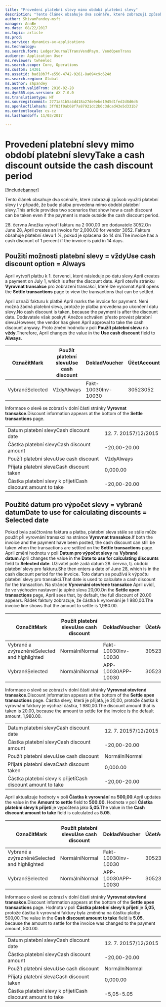 ```yaml
---
title: "Provedení platební slevy mimo období platební slevy"
description: "Tento článek obsahuje dva scénáře, které zobrazují způsob využití platební slevy i v případě, že bude platba provedena mimo období platební slevy."
author: ShivamPandey-msft
manager: AnnBe
ms.date: 08/22/2017
ms.topic: article
ms.prod: 
ms.service: dynamics-ax-applications
ms.technology: 
ms.search.form: LedgerJournalTransVendPaym, VendOpenTrans
audience: Application User
ms.reviewer: twheeloc
ms.search.scope: Core, Operations
ms.custom: 14301
ms.assetid: bad10b7f-e550-4742-9261-8a094c9c624d
ms.search.region: Global
ms.author: shpandey
ms.search.validFrom: 2016-02-28
ms.dyn365.ops.version: AX 7.0.0
ms.translationtype: HT
ms.sourcegitcommit: 2771a31b5a4d418a27de0ebe1945d1fed2d8d6d6
ms.openlocfilehash: 3ff83f0ab68f7a87921dc2b6c3dcad43e5d331b7
ms.contentlocale: cs-cz
ms.lasthandoff: 11/03/2017

---
```


# <a name="take-a-cash-discount-outside-the-cash-discount-period"></a><span data-ttu-id="a9bdd-103">Provedení platební slevy mimo období platební slevy</span><span class="sxs-lookup"><span data-stu-id="a9bdd-103">Take a cash discount outside the cash discount period</span></span>

[!include[banner](../includes/banner.md)]


<span data-ttu-id="a9bdd-104">Tento článek obsahuje dva scénáře, které zobrazují způsob využití platební slevy i v případě, že bude platba provedena mimo období platební slevy.</span><span class="sxs-lookup"><span data-stu-id="a9bdd-104">This article provides two scenarios that show how a cash discount can be taken even if the payment is made outside the cash discount period.</span></span>

<span data-ttu-id="a9bdd-105">28. června Anežka vytvoří fakturu na 2 000,00 pro dodavatele 3052.</span><span class="sxs-lookup"><span data-stu-id="a9bdd-105">On June 28, April creates an invoice for 2,000.00 for vendor 3052.</span></span> <span data-ttu-id="a9bdd-106">Faktura obsahuje platební slevu 1 %, pokud je splacena do 14 dní.</span><span class="sxs-lookup"><span data-stu-id="a9bdd-106">The invoice has a cash discount of 1 percent if the invoice is paid in 14 days.</span></span>

## <a name="use-cash-discount-option--always"></a><span data-ttu-id="a9bdd-107">Použití možnosti platební slevy = vždy</span><span class="sxs-lookup"><span data-stu-id="a9bdd-107">Use cash discount option = Always</span></span>
<span data-ttu-id="a9bdd-108">April vytvoří platbu k 1. červenci, které následuje po datu slevy.</span><span class="sxs-lookup"><span data-stu-id="a9bdd-108">April creates a payment on July 1, which is after the discount date.</span></span> <span data-ttu-id="a9bdd-109">April otevře stránku **Vyrovnat transakce** pro zobrazení transakcí, které lze vyrovnat.</span><span class="sxs-lookup"><span data-stu-id="a9bdd-109">April opens the **Settle transactions** page to view the transactions that can be settled.</span></span> 

<span data-ttu-id="a9bdd-110">April označí fakturu k platbě.</span><span class="sxs-lookup"><span data-stu-id="a9bdd-110">April marks the invoice for payment.</span></span> <span data-ttu-id="a9bdd-111">Není možná žádná platební sleva, protože je platba provedena po ukončení datu slevy.</span><span class="sxs-lookup"><span data-stu-id="a9bdd-111">No cash discount is taken, because the payment is after the discount date.</span></span> <span data-ttu-id="a9bdd-112">Dodavatele však poskytl Anežce schválení přesto provést platební slevu.</span><span class="sxs-lookup"><span data-stu-id="a9bdd-112">However, the vendor has given April approval to take the cash discount anyway.</span></span> <span data-ttu-id="a9bdd-113">Proto změní hodnotu v poli **Použít platební slevu** na **vždy**.</span><span class="sxs-lookup"><span data-stu-id="a9bdd-113">Therefore, April changes the value in the **Use cash discount** field to **Always**.</span></span>

| <span data-ttu-id="a9bdd-114">Označit</span><span class="sxs-lookup"><span data-stu-id="a9bdd-114">Mark</span></span>     | <span data-ttu-id="a9bdd-115">Použít platební slevu</span><span class="sxs-lookup"><span data-stu-id="a9bdd-115">Use cash discount</span></span> | <span data-ttu-id="a9bdd-116">Doklad</span><span class="sxs-lookup"><span data-stu-id="a9bdd-116">Voucher</span></span>   | <span data-ttu-id="a9bdd-117">Účet</span><span class="sxs-lookup"><span data-stu-id="a9bdd-117">Account</span></span> | <span data-ttu-id="a9bdd-118">Datum platební slevy</span><span class="sxs-lookup"><span data-stu-id="a9bdd-118">Cash discount date</span></span> | <span data-ttu-id="a9bdd-119">Datum splatnosti</span><span class="sxs-lookup"><span data-stu-id="a9bdd-119">Due date</span></span>  | <span data-ttu-id="a9bdd-120">Faktura</span><span class="sxs-lookup"><span data-stu-id="a9bdd-120">Invoice</span></span> | <span data-ttu-id="a9bdd-121">Částka v měně transakce</span><span class="sxs-lookup"><span data-stu-id="a9bdd-121">Amount in transaction currency</span></span> | <span data-ttu-id="a9bdd-122">Měna</span><span class="sxs-lookup"><span data-stu-id="a9bdd-122">Currency</span></span> | <span data-ttu-id="a9bdd-123">Částka k vyrovnání</span><span class="sxs-lookup"><span data-stu-id="a9bdd-123">Amount to settle</span></span> |
|----------|-------------------|-----------|---------|--------------------|-----------|---------|--------------------------------|----------|------------------|
| <span data-ttu-id="a9bdd-124">Vybrané</span><span class="sxs-lookup"><span data-stu-id="a9bdd-124">Selected</span></span> | <span data-ttu-id="a9bdd-125">Vždy</span><span class="sxs-lookup"><span data-stu-id="a9bdd-125">Always</span></span>            | <span data-ttu-id="a9bdd-126">Fakt-10030</span><span class="sxs-lookup"><span data-stu-id="a9bdd-126">Inv-10030</span></span> | <span data-ttu-id="a9bdd-127">3052</span><span class="sxs-lookup"><span data-stu-id="a9bdd-127">3052</span></span>    | <span data-ttu-id="a9bdd-128">28. 6. 2015</span><span class="sxs-lookup"><span data-stu-id="a9bdd-128">6/28/2015</span></span>          | <span data-ttu-id="a9bdd-129">12. 7. 2015</span><span class="sxs-lookup"><span data-stu-id="a9bdd-129">7/12/2015</span></span> | <span data-ttu-id="a9bdd-130">10030</span><span class="sxs-lookup"><span data-stu-id="a9bdd-130">10030</span></span>   | <span data-ttu-id="a9bdd-131">-2 000,00</span><span class="sxs-lookup"><span data-stu-id="a9bdd-131">-2,000.00</span></span>                      | <span data-ttu-id="a9bdd-132">USD</span><span class="sxs-lookup"><span data-stu-id="a9bdd-132">USD</span></span>      | <span data-ttu-id="a9bdd-133">-1 980,00</span><span class="sxs-lookup"><span data-stu-id="a9bdd-133">-1,980.00</span></span>        |

<span data-ttu-id="a9bdd-134">Informace o slevě se zobrazí v dolní části stránky **Vyrovnat transakce**.</span><span class="sxs-lookup"><span data-stu-id="a9bdd-134">Discount information appears at the bottom of the **Settle transactions** page.</span></span>

|                              |           |
|------------------------------|-----------|
| <span data-ttu-id="a9bdd-135">Datum platební slevy</span><span class="sxs-lookup"><span data-stu-id="a9bdd-135">Cash discount date</span></span>           | <span data-ttu-id="a9bdd-136">12. 7. 2015</span><span class="sxs-lookup"><span data-stu-id="a9bdd-136">7/12/2015</span></span> |
| <span data-ttu-id="a9bdd-137">Částka platební slevy</span><span class="sxs-lookup"><span data-stu-id="a9bdd-137">Cash discount amount</span></span>         | <span data-ttu-id="a9bdd-138">-20,00</span><span class="sxs-lookup"><span data-stu-id="a9bdd-138">-20.00</span></span>    |
| <span data-ttu-id="a9bdd-139">Použít platební slevu</span><span class="sxs-lookup"><span data-stu-id="a9bdd-139">Use cash discount</span></span>            | <span data-ttu-id="a9bdd-140">Vždy</span><span class="sxs-lookup"><span data-stu-id="a9bdd-140">Always</span></span>    |
| <span data-ttu-id="a9bdd-141">Přijatá platební sleva</span><span class="sxs-lookup"><span data-stu-id="a9bdd-141">Cash discount taken</span></span>          | <span data-ttu-id="a9bdd-142">0,00</span><span class="sxs-lookup"><span data-stu-id="a9bdd-142">0.00</span></span>      |
| <span data-ttu-id="a9bdd-143">Částka platební slevy k přijetí</span><span class="sxs-lookup"><span data-stu-id="a9bdd-143">Cash discount amount to take</span></span> | <span data-ttu-id="a9bdd-144">-20,00</span><span class="sxs-lookup"><span data-stu-id="a9bdd-144">-20.00</span></span>    |

## <a name="date-to-use-for-calculating-discounts--selected-date"></a><span data-ttu-id="a9bdd-145">Použité datum pro výpočet slevy = vybrané datum</span><span class="sxs-lookup"><span data-stu-id="a9bdd-145">Date to use for calculating discounts = Selected date</span></span>
<span data-ttu-id="a9bdd-146">Pokud byla zaúčtována faktura a platba, platební sleva stále se stále může použít při vyrovnání transakcí na stránce **Vyrovnat transakce**.</span><span class="sxs-lookup"><span data-stu-id="a9bdd-146">If both the invoice and the payment have been posted, the cash discount can still be taken when the transactions are settled on the **Settle transactions** page.</span></span> <span data-ttu-id="a9bdd-147">April změní hodnotu v poli **Datum pro výpočet slevy** na **Vybrané datum**.</span><span class="sxs-lookup"><span data-stu-id="a9bdd-147">April changes the value in the **Date to use for calculating discounts** field to **Selected date**.</span></span> <span data-ttu-id="a9bdd-148">Uživatel poté zadá datum 28. června, tj. období platební slevy pro fakturu.</span><span class="sxs-lookup"><span data-stu-id="a9bdd-148">She then enters a date of June 28, which is in the cash discount period for the invoice.</span></span> <span data-ttu-id="a9bdd-149">Toto datum se používá k výpočtu platební slevy pro transakci.</span><span class="sxs-lookup"><span data-stu-id="a9bdd-149">That date is used to calculate a cash discount for the transaction.</span></span> <span data-ttu-id="a9bdd-150">Na stránce **Vyrovnání otevřené transakce** April uvidí, že ve výchozím nastavení je úplné sleva 20,00.</span><span class="sxs-lookup"><span data-stu-id="a9bdd-150">On the **Settle open transactions** page, April sees that, by default, the full discount of 20.00 appears.</span></span> <span data-ttu-id="a9bdd-151">Řádek faktury zobrazuje, že částka k vyrovnání je 1 980,00.</span><span class="sxs-lookup"><span data-stu-id="a9bdd-151">The invoice line shows that the amount to settle is 1,980.00.</span></span>

| <span data-ttu-id="a9bdd-152">Označit</span><span class="sxs-lookup"><span data-stu-id="a9bdd-152">Mark</span></span>                     | <span data-ttu-id="a9bdd-153">Použít platební slevu</span><span class="sxs-lookup"><span data-stu-id="a9bdd-153">Use cash discount</span></span> | <span data-ttu-id="a9bdd-154">Doklad</span><span class="sxs-lookup"><span data-stu-id="a9bdd-154">Voucher</span></span>   | <span data-ttu-id="a9bdd-155">Účet</span><span class="sxs-lookup"><span data-stu-id="a9bdd-155">Account</span></span> | <span data-ttu-id="a9bdd-156">Datum platební slevy</span><span class="sxs-lookup"><span data-stu-id="a9bdd-156">Cash discount date</span></span> | <span data-ttu-id="a9bdd-157">Datum splatnosti</span><span class="sxs-lookup"><span data-stu-id="a9bdd-157">Due date</span></span>  | <span data-ttu-id="a9bdd-158">Faktura</span><span class="sxs-lookup"><span data-stu-id="a9bdd-158">Invoice</span></span> | <span data-ttu-id="a9bdd-159">Částka v měně transakce</span><span class="sxs-lookup"><span data-stu-id="a9bdd-159">Amount in transaction currency</span></span> | <span data-ttu-id="a9bdd-160">Měna</span><span class="sxs-lookup"><span data-stu-id="a9bdd-160">Currency</span></span> | <span data-ttu-id="a9bdd-161">Částka k vyrovnání</span><span class="sxs-lookup"><span data-stu-id="a9bdd-161">Amount to settle</span></span> |
|--------------------------|-------------------|-----------|---------|--------------------|-----------|---------|--------------------------------|----------|------------------|
| <span data-ttu-id="a9bdd-162">Vybrané a zvýrazněné</span><span class="sxs-lookup"><span data-stu-id="a9bdd-162">Selected and highlighted</span></span> | <span data-ttu-id="a9bdd-163">Normální</span><span class="sxs-lookup"><span data-stu-id="a9bdd-163">Normal</span></span>            | <span data-ttu-id="a9bdd-164">Fakt-10030</span><span class="sxs-lookup"><span data-stu-id="a9bdd-164">Inv-10030</span></span> | <span data-ttu-id="a9bdd-165">3052</span><span class="sxs-lookup"><span data-stu-id="a9bdd-165">3052</span></span>    | <span data-ttu-id="a9bdd-166">28. 6. 2015</span><span class="sxs-lookup"><span data-stu-id="a9bdd-166">6/28/2015</span></span>          | <span data-ttu-id="a9bdd-167">12. 7. 2015</span><span class="sxs-lookup"><span data-stu-id="a9bdd-167">7/12/2015</span></span> | <span data-ttu-id="a9bdd-168">10030</span><span class="sxs-lookup"><span data-stu-id="a9bdd-168">10030</span></span>   | <span data-ttu-id="a9bdd-169">-2 000,00</span><span class="sxs-lookup"><span data-stu-id="a9bdd-169">-2,000.00</span></span>                      | <span data-ttu-id="a9bdd-170">USD</span><span class="sxs-lookup"><span data-stu-id="a9bdd-170">USD</span></span>      | <span data-ttu-id="a9bdd-171">-1 980,00</span><span class="sxs-lookup"><span data-stu-id="a9bdd-171">-1,980.00</span></span>        |
| <span data-ttu-id="a9bdd-172">Vybrané</span><span class="sxs-lookup"><span data-stu-id="a9bdd-172">Selected</span></span>                 | <span data-ttu-id="a9bdd-173">Normální</span><span class="sxs-lookup"><span data-stu-id="a9bdd-173">Normal</span></span>            | <span data-ttu-id="a9bdd-174">APP-10030</span><span class="sxs-lookup"><span data-stu-id="a9bdd-174">APP-10030</span></span> | <span data-ttu-id="a9bdd-175">3052</span><span class="sxs-lookup"><span data-stu-id="a9bdd-175">3052</span></span>    | <span data-ttu-id="a9bdd-176">7/15/2015</span><span class="sxs-lookup"><span data-stu-id="a9bdd-176">7/15/2015</span></span>          | <span data-ttu-id="a9bdd-177">7/15/2015</span><span class="sxs-lookup"><span data-stu-id="a9bdd-177">7/15/2015</span></span> |         | <span data-ttu-id="a9bdd-178">500,00</span><span class="sxs-lookup"><span data-stu-id="a9bdd-178">500.00</span></span>                         | <span data-ttu-id="a9bdd-179">USD</span><span class="sxs-lookup"><span data-stu-id="a9bdd-179">USD</span></span>      | <span data-ttu-id="a9bdd-180">500,00</span><span class="sxs-lookup"><span data-stu-id="a9bdd-180">500.00</span></span>           |

<span data-ttu-id="a9bdd-181">Informace o slevě se zobrazí v dolní části stránky **Vyrovnat otevřené transakce**.</span><span class="sxs-lookup"><span data-stu-id="a9bdd-181">Discount information appears at the bottom of the **Settle open transactions** page.</span></span> <span data-ttu-id="a9bdd-182">Částka slevy, která je přijatá, je 20,00, protože částka k vyrovnání faktury je výchozí částka, 1 980,00.</span><span class="sxs-lookup"><span data-stu-id="a9bdd-182">The discount amount that is taken is 20.00, because the amount to settle for the invoice is the default amount, 1,980.00.</span></span>

|                              |           |
|------------------------------|-----------|
| <span data-ttu-id="a9bdd-183">Datum platební slevy</span><span class="sxs-lookup"><span data-stu-id="a9bdd-183">Cash discount date</span></span>           | <span data-ttu-id="a9bdd-184">12. 7. 2015</span><span class="sxs-lookup"><span data-stu-id="a9bdd-184">7/12/2015</span></span> |
| <span data-ttu-id="a9bdd-185">Částka platební slevy</span><span class="sxs-lookup"><span data-stu-id="a9bdd-185">Cash discount amount</span></span>         | <span data-ttu-id="a9bdd-186">-20,00</span><span class="sxs-lookup"><span data-stu-id="a9bdd-186">-20.00</span></span>    |
| <span data-ttu-id="a9bdd-187">Použít platební slevu</span><span class="sxs-lookup"><span data-stu-id="a9bdd-187">Use cash discount</span></span>            | <span data-ttu-id="a9bdd-188">Normální</span><span class="sxs-lookup"><span data-stu-id="a9bdd-188">Normal</span></span>    |
| <span data-ttu-id="a9bdd-189">Přijatá platební sleva</span><span class="sxs-lookup"><span data-stu-id="a9bdd-189">Cash discount taken</span></span>          | <span data-ttu-id="a9bdd-190">0,00</span><span class="sxs-lookup"><span data-stu-id="a9bdd-190">0.00</span></span>      |
| <span data-ttu-id="a9bdd-191">Částka platební slevy k přijetí</span><span class="sxs-lookup"><span data-stu-id="a9bdd-191">Cash discount amount to take</span></span> | <span data-ttu-id="a9bdd-192">-20,00</span><span class="sxs-lookup"><span data-stu-id="a9bdd-192">-20.00</span></span>    |

<span data-ttu-id="a9bdd-193">April aktualizuje hodnoty v poli **Částka k vyrovnání** na **500,00**.</span><span class="sxs-lookup"><span data-stu-id="a9bdd-193">April updates the value in the **Amount to settle** field to **500.00**.</span></span> <span data-ttu-id="a9bdd-194">Hodnota v poli **Částka platební slevy k přijetí** je vypočtena jako **5,05**.</span><span class="sxs-lookup"><span data-stu-id="a9bdd-194">The value in the **Cash discount amount to take** field is calculated as **5.05**.</span></span>

| <span data-ttu-id="a9bdd-195">Označit</span><span class="sxs-lookup"><span data-stu-id="a9bdd-195">Mark</span></span>                     | <span data-ttu-id="a9bdd-196">Použít platební slevu</span><span class="sxs-lookup"><span data-stu-id="a9bdd-196">Use cash discount</span></span> | <span data-ttu-id="a9bdd-197">Doklad</span><span class="sxs-lookup"><span data-stu-id="a9bdd-197">Voucher</span></span>   | <span data-ttu-id="a9bdd-198">Účet</span><span class="sxs-lookup"><span data-stu-id="a9bdd-198">Account</span></span> | <span data-ttu-id="a9bdd-199">Datum</span><span class="sxs-lookup"><span data-stu-id="a9bdd-199">Date</span></span>      | <span data-ttu-id="a9bdd-200">Datum splatnosti</span><span class="sxs-lookup"><span data-stu-id="a9bdd-200">Due date</span></span>  | <span data-ttu-id="a9bdd-201">Faktura</span><span class="sxs-lookup"><span data-stu-id="a9bdd-201">Invoice</span></span> | <span data-ttu-id="a9bdd-202">Částka v měně transakce</span><span class="sxs-lookup"><span data-stu-id="a9bdd-202">Amount in transaction currency</span></span> | <span data-ttu-id="a9bdd-203">Měna</span><span class="sxs-lookup"><span data-stu-id="a9bdd-203">Currency</span></span> | <span data-ttu-id="a9bdd-204">Částka k vyrovnání</span><span class="sxs-lookup"><span data-stu-id="a9bdd-204">Amount to settle</span></span> |
|--------------------------|-------------------|-----------|---------|-----------|-----------|---------|--------------------------------|----------|------------------|
| <span data-ttu-id="a9bdd-205">Vybrané a zvýrazněné</span><span class="sxs-lookup"><span data-stu-id="a9bdd-205">Selected and highlighted</span></span> | <span data-ttu-id="a9bdd-206">Normální</span><span class="sxs-lookup"><span data-stu-id="a9bdd-206">Normal</span></span>            | <span data-ttu-id="a9bdd-207">Fakt-10030</span><span class="sxs-lookup"><span data-stu-id="a9bdd-207">Inv-10030</span></span> | <span data-ttu-id="a9bdd-208">3052</span><span class="sxs-lookup"><span data-stu-id="a9bdd-208">3052</span></span>    | <span data-ttu-id="a9bdd-209">28. 6. 2015</span><span class="sxs-lookup"><span data-stu-id="a9bdd-209">6/28/2015</span></span> | <span data-ttu-id="a9bdd-210">12. 7. 2015</span><span class="sxs-lookup"><span data-stu-id="a9bdd-210">7/12/2015</span></span> | <span data-ttu-id="a9bdd-211">10030</span><span class="sxs-lookup"><span data-stu-id="a9bdd-211">10030</span></span>   | <span data-ttu-id="a9bdd-212">2 000,00</span><span class="sxs-lookup"><span data-stu-id="a9bdd-212">2,000.00</span></span>                       | <span data-ttu-id="a9bdd-213">USD</span><span class="sxs-lookup"><span data-stu-id="a9bdd-213">USD</span></span>      | <span data-ttu-id="a9bdd-214">-500,00</span><span class="sxs-lookup"><span data-stu-id="a9bdd-214">-500.00</span></span>          |
| <span data-ttu-id="a9bdd-215">Vybrané</span><span class="sxs-lookup"><span data-stu-id="a9bdd-215">Selected</span></span>                 | <span data-ttu-id="a9bdd-216">Normální</span><span class="sxs-lookup"><span data-stu-id="a9bdd-216">Normal</span></span>            | <span data-ttu-id="a9bdd-217">APP-10030</span><span class="sxs-lookup"><span data-stu-id="a9bdd-217">APP-10030</span></span> | <span data-ttu-id="a9bdd-218">3052</span><span class="sxs-lookup"><span data-stu-id="a9bdd-218">3052</span></span>    | <span data-ttu-id="a9bdd-219">7/15/2015</span><span class="sxs-lookup"><span data-stu-id="a9bdd-219">7/15/2015</span></span> | <span data-ttu-id="a9bdd-220">7/15/2015</span><span class="sxs-lookup"><span data-stu-id="a9bdd-220">7/15/2015</span></span> |         | <span data-ttu-id="a9bdd-221">500,00</span><span class="sxs-lookup"><span data-stu-id="a9bdd-221">500.00</span></span>                         | <span data-ttu-id="a9bdd-222">USD</span><span class="sxs-lookup"><span data-stu-id="a9bdd-222">USD</span></span>      | <span data-ttu-id="a9bdd-223">500,00</span><span class="sxs-lookup"><span data-stu-id="a9bdd-223">500.00</span></span>           |

<span data-ttu-id="a9bdd-224">Informace o slevě se zobrazí v dolní části stránky **Vyrovnat otevřené transakce**.</span><span class="sxs-lookup"><span data-stu-id="a9bdd-224">Discount information appears at the bottom of the **Settle open transactions** page.</span></span> <span data-ttu-id="a9bdd-225">Hodnota v poli **Částka platební slevy k přijetí** je **5,05**, protože částka k vyrovnání faktury byla změněna na částku platby 500,00.</span><span class="sxs-lookup"><span data-stu-id="a9bdd-225">The value in the **Cash discount amount to take** field is **5.05**, because the amount to settle for the invoice was changed to the payment amount, 500.00.</span></span>

|                              |           |
|------------------------------|-----------|
| <span data-ttu-id="a9bdd-226">Datum platební slevy</span><span class="sxs-lookup"><span data-stu-id="a9bdd-226">Cash discount date</span></span>           | <span data-ttu-id="a9bdd-227">12. 7. 2015</span><span class="sxs-lookup"><span data-stu-id="a9bdd-227">7/12/2015</span></span> |
| <span data-ttu-id="a9bdd-228">Částka platební slevy</span><span class="sxs-lookup"><span data-stu-id="a9bdd-228">Cash discount amount</span></span>         | <span data-ttu-id="a9bdd-229">-20,00</span><span class="sxs-lookup"><span data-stu-id="a9bdd-229">-20.00</span></span>    |
| <span data-ttu-id="a9bdd-230">Použít platební slevu</span><span class="sxs-lookup"><span data-stu-id="a9bdd-230">Use cash discount</span></span>            | <span data-ttu-id="a9bdd-231">Normální</span><span class="sxs-lookup"><span data-stu-id="a9bdd-231">Normal</span></span>    |
| <span data-ttu-id="a9bdd-232">Přijatá platební sleva</span><span class="sxs-lookup"><span data-stu-id="a9bdd-232">Cash discount taken</span></span>          | <span data-ttu-id="a9bdd-233">0,00</span><span class="sxs-lookup"><span data-stu-id="a9bdd-233">0.00</span></span>      |
| <span data-ttu-id="a9bdd-234">Částka platební slevy k přijetí</span><span class="sxs-lookup"><span data-stu-id="a9bdd-234">Cash discount amount to take</span></span> | <span data-ttu-id="a9bdd-235">-5,05</span><span class="sxs-lookup"><span data-stu-id="a9bdd-235">-5.05</span></span>     |






